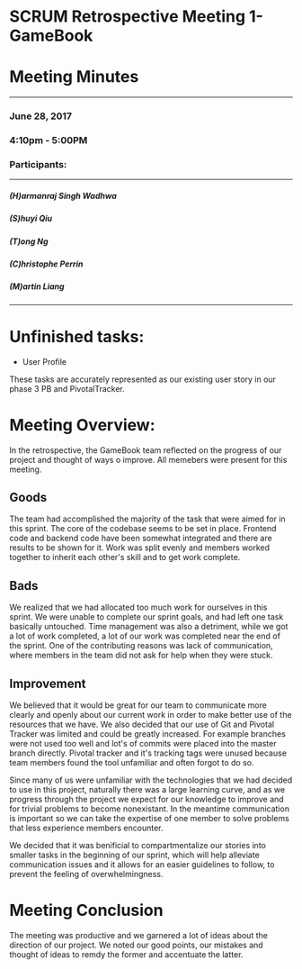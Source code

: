 # SCRUM Retrospective Meeting 1- GameBook

# Meeting Minutes
---
### June 28, 2017
### 4:10pm - 5:00PM
### Participants:
***
##### (H)armanraj Singh Wadhwa
##### (S)huyi Qiu
##### (T)ong Ng
##### (C)hristophe Perrin
##### (M)artin Liang
***

# Unfinished tasks:

- User Profile

These tasks are accurately represented as our existing user story in our phase 3 PB and PivotalTracker.

# Meeting Overview:

In the retrospective, the GameBook team reflected on the progress of our project and thought of ways o improve. All memebers were present for this meeting.

## Goods

The team had accomplished the majority of the task that were aimed for in this sprint. The core of the codebase seems to be set in place. Frontend code and backend code have been somewhat integrated and there are results to be shown for it. Work was split evenly and members worked together to inherit each other's skill and to get work complete.

## Bads

We realized that we had allocated too much work for ourselves in this sprint. We were unable to complete our sprint goals, and had left one task basically untouched. Time management was also a detriment, while we got a lot of work completed, a lot of our work was completed near the end of the sprint. One of the contributing reasons was lack of communication, where members in the team did not ask for help when they were stuck.

## Improvement

We believed that it would be great for our team to communicate more clearly and openly about our current work in order to make better use of the resources that we have. We also decided that our use of Git and Pivotal Tracker was limited and could be greatly increased. For example branches were not used too well and lot's of commits were placed into the master branch directly. Pivotal tracker and it's tracking tags were unused because team members found the tool unfamiliar and often forgot to do so.

Since many of us were unfamiliar with the technologies that we had decided to use in this project, naturally there was a large learning curve, and as we progress through the project we expect for our knowledge to improve and for trivial problems to become nonexistant. In the meantime communication is important so we can take the expertise of one member to solve problems that less experience members encounter.

We decided that it was benificial to compartmentalize our stories into smaller tasks in the beginning of our sprint, which will help alleviate communication issues and it allows for an easier guidelines to follow, to prevent the feeling of overwhelmingness.

# Meeting Conclusion

The meeting was productive and we garnered a lot of ideas about the direction of our project. We noted our good points, our mistakes and thought of ideas to remdy the former and accentuate the latter.
